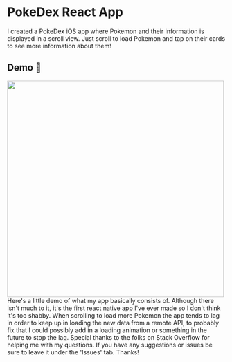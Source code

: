 # PokeDex React App
I created a PokeDex iOS app where Pokemon and their information is displayed in a scroll view.
Just scroll to load Pokemon and tap on their cards to see more information about them!

## Demo 🍿
<img src="pokeDexGIF.gif " height="500" />
Here's a little demo of what my app basically consists of. Although there isn't much to it, it's
the first react native app I've ever made so I don't think it's too shabby. When scrolling to load
more Pokemon the app tends to lag in order to keep up in loading the new data from a remote API, to
probably fix that I could possibly add in a loading animation or something in the future to stop the
lag. Special thanks to the folks on Stack Overflow for helping me with my questions. If you have any
suggestions or issues be sure to leave it under the 'Issues' tab. Thanks!
